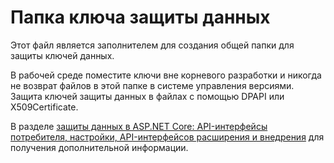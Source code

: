 # <a name="data-protection-key-folder"></a>Папка ключа защиты данных

Этот файл является заполнителем для создания общей папки для защиты ключей данных.

В рабочей среде поместите ключи вне корневого разработки и никогда не возврат файлов в этой папке в системе управления версиями. Защита ключей защиты данных в файлах с помощью DPAPI или X509Certificate.

В разделе [защиты данных в ASP.NET Core: API-интерфейсы потребителя, настройки, API-интерфейсов расширения и внедрения](https://docs.microsoft.com/aspnet/core/security/data-protection/) для получения дополнительной информации.

